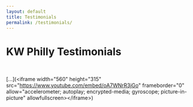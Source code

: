 ```yaml
---
layout: default
title: Testimonials
permalink: /testimonials/
---
```


# KW Philly Testimonials

&nbsp;

[...](&lt;iframe width=&quot;560&quot; height=&quot;315&quot; src=&quot;https://www.youtube.com/embed/oA7WNrR3jGo&quot; frameborder=&quot;0&quot; allow=&quot;accelerometer; autoplay; encrypted-media; gyroscope; picture-in-picture&quot; allowfullscreen&gt;&lt;/iframe&gt;)